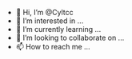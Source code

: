 - 👋 Hi, I’m @Cyltcc
- 👀 I’m interested in ...
- 🌱 I’m currently learning ...
- 💞️ I’m looking to collaborate on ...
- 📫 How to reach me ...

<!---
Cyltcc/Cyltcc is a ✨ special ✨ repository because its `README.md` (this file) appears on your GitHub profile.
You can click the Preview link to take a look at your changes.
--->
